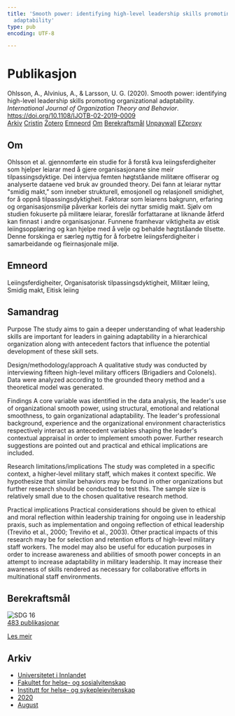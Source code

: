 ```yaml
---
title: 'Smooth power: identifying high-level leadership skills promoting organizational
  adaptability'
type: pub
encoding: UTF-8

---
```

<h1>Publikasjon</h1>
<article id="csl-bib-container-HPGUN4IT" class="csl-bib-container">
  <div class="csl-bib-body"> <div class="csl-entry">Ohlsson, A., Alvinius, A., &#38; Larsson, U. G. (2020). Smooth power: identifying high-level leadership skills promoting organizational adaptability. <i>International Journal of Organization Theory and Behavior</i>. <a href="https://doi.org/10.1108/IJOTB-02-2019-0009">https://doi.org/10.1108/IJOTB-02-2019-0009</a></div> </div>
  <div class="csl-bib-buttons">
    <a href="#taxonomy-article-HPGUN4IT" alt="archive" class="csl-bib-button">Arkiv</a>
    <a href="https://app.cristin.no/results/show.jsf?id=1825062" alt="Cristin" class="csl-bib-button">Cristin</a>
    <a href="http://zotero.org/groups/5881554/items/HPGUN4IT" alt="Zotero" class="csl-bib-button">Zotero</a>
    <a href="#keywords-article-HPGUN4IT" alt="keywords" class="csl-bib-button">Emneord</a>
    <a href="#about-article-HPGUN4IT" alt="about_pub" class="csl-bib-button">Om</a>
    <a href="#sdg-article-HPGUN4IT" alt="sdg" class="csl-bib-button">Berekraftsmål</a>
    <a href="https://su.diva-portal.org/smash/get/diva2:1454097/FULLTEXT02" alt="Unpaywall" class="csl-bib-button">Unpaywall</a>
    <a href="https://su.diva-portal.org/smash/get/diva2:1454097/FULLTEXT02" alt="EZproxy" class="csl-bib-button">EZproxy</a>
  </div>
  <div id="csl-bib-meta-container-HPGUN4IT"></div>
</article>
<div id="csl-bib-meta-HPGUN4IT" class="csl-bib-meta">
  <article id="about-article-HPGUN4IT" class="about_pub-article">
    <h1>Om</h1>
    Ohlsson et al. gjennomførte ein studie for å forstå kva leiingsferdigheiter som hjelper leiarar med å gjere organisasjonane sine meir tilpassingsdyktige. Dei intervjua femten høgtståande militære offiserar og analyserte dataene ved bruk av grounded theory. Dei fann at leiarar nyttar "smidig makt," som inneber strukturell, emosjonell og relasjonell smidighet, for å oppnå tilpassingsdyktigheit. Faktorar som leiarens bakgrunn, erfaring og organisasjonsmiljø påverkar korleis dei nyttar smidig makt. Sjølv om studien fokuserte på militære leiarar, foreslår forfattarane at liknande åtferd kan finnast i andre organisasjonar. Funnene framhevar viktigheita av etisk leiingsopplæring og kan hjelpe med å velje og behalde høgtståande tilsette. Denne forskinga er særleg nyttig for å forbetre leiingsferdigheiter i samarbeidande og fleirnasjonale miljø.
  </article>
  <article id="keywords-article-HPGUN4IT" class="keywords-article">
    <h1>Emneord</h1>
    Leiingsferdigheiter, Organisatorisk tilpassingsdyktigheit, Militær leiing, Smidig makt, Eitisk leiing
  </article>
  <article id="abstract-article-HPGUN4IT" class="abstract-article">
    <h1>Samandrag</h1>
    Purpose 
The study aims to gain a deeper understanding of what leadership skills are important for leaders in gaining adaptability in a hierarchical organization along with antecedent factors that influence the potential development of these skill sets. 
 
Design/methodology/approach 
A qualitative study was conducted by interviewing fifteen high-level military officers (Brigadiers and Colonels). Data were analyzed according to the grounded theory method and a theoretical model was generated. 
 
Findings 
A core variable was identified in the data analysis, the leader's use of organizational smooth power, using structural, emotional and relational smoothness, to gain organizational adaptability. The leader's professional background, experience and the organizational environment characteristics respectively interact as antecedent variables shaping the leader's contextual appraisal in order to implement smooth power. Further research suggestions are pointed out and practical and ethical implications are included. 
 
Research limitations/implications 
The study was completed in a specific context, a higher-level military staff, which makes it context specific. We hypothesize that similar behaviors may be found in other organizations but further research should be conducted to test this. The sample size is relatively small due to the chosen qualitative research method. 
 
Practical implications 
Practical considerations should be given to ethical and moral reflection within leadership training for ongoing use in leadership praxis, such as implementation and ongoing reflection of ethical leadership (Treviño et al., 2000; Treviño et al., 2003). Other practical impacts of this research may be for selection and retention efforts of high-level military staff workers. The model may also be useful for education purposes in order to increase awareness and abilities of smooth power concepts in an attempt to increase adaptability in military leadership. It may increase their awareness of skills rendered as necessary for collaborative efforts in multinational staff environments.
  </article>
  <article id="sdg-article-HPGUN4IT" class="sdg-article">
    <h1>Berekraftsmål</h1>
    <div class="sdg-container"><div id="sdg16" class="sdg">
        <img src="{{< params subfolder >}}images/sdg/sdg16_nn.png" class="image" alt="SDG 16">
        <div class="sdg-overlay">
          <a href="{{< params subfolder >}}nn/archive/?sdg=16#archive" class="sdg-publication-count"><span>483</span> publikasjonar</a>
          <p><a href="https://fn.no/om-fn/fns-baerekraftsmaal/fred-rettferdighet-og-velfungerende-institusjoner?lang=nno-NO" class="sdg-read-more">Les meir</a></p>
        </div>
      </div></div>
  </article>
  <article id="taxonomy-article-HPGUN4IT" class="taxonomy-article">
    <h1>Arkiv</h1>
    <ul>
      <li><a href="{{< params subfolder >}}nn/archive/?key=3DCRN523">Universitetet i Innlandet</a></li>
      <li><a href="{{< params subfolder >}}nn/archive/?key=IDKFS3MX">Fakultet for helse- og sosialvitenskap</a></li>
      <li><a href="{{< params subfolder >}}nn/archive/?key=GTV4ECMZ">Institutt for helse- og sykepleievitenskap</a></li>
      <li><a href="{{< params subfolder >}}nn/archive/?key=LNJIKLR2">2020</a></li>
      <li><a href="{{< params subfolder >}}nn/archive/?key=MCAHBVNW">August</a></li>
    </ul>
  </article>
</div>
